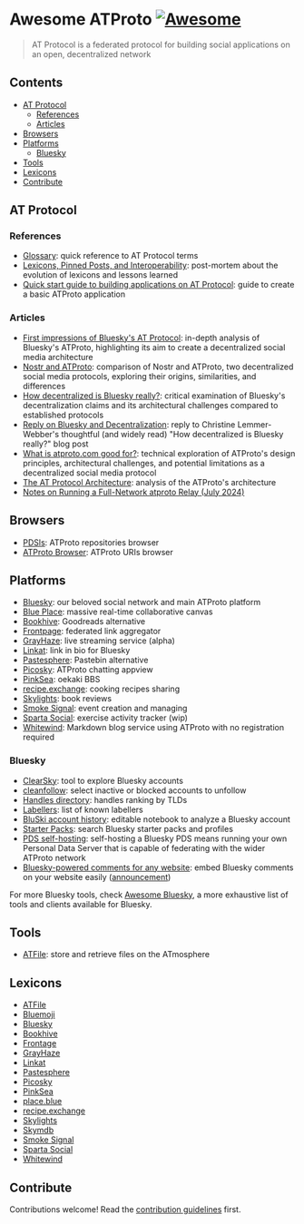 # Awesome ATProto [![Awesome](https://awesome.re/badge.svg)](https://awesome.re)

> AT Protocol is a federated protocol for building social applications on an open, decentralized network

## Contents

* [AT Protocol](#at-protocol)
    * [References](#references)
    * [Articles](#articles)
* [Browsers](#browsers)
* [Platforms](#platforms)
    * [Bluesky](#bluesky)
* [Tools](#tools)
* [Lexicons](#lexicons)
* [Contribute](#contribute)

## AT Protocol

### References

- [Glossary](https://atproto.com/guides/glossary): quick reference to AT Protocol terms
- [Lexicons, Pinned Posts, and Interoperability](https://docs.bsky.app/blog/pinned-posts): post-mortem about the evolution of lexicons and lessons learned
- [Quick start guide to building applications on AT Protocol](https://atproto.com/guides/applications): guide to create a basic ATProto application

### Articles

- [First impressions of Bluesky's AT Protocol](https://educatedguesswork.org/posts/atproto-firstlook/): in-depth analysis of Bluesky's ATProto, highlighting its aim to create a decentralized social media architecture
- [Nostr and ATProto](https://shreyanjain.net/2024/07/05/nostr-and-atproto.html): comparison of Nostr and ATProto, two decentralized social media protocols, exploring their origins, similarities, and differences
- [How decentralized is Bluesky really?](https://dustycloud.org/blog/how-decentralized-is-bluesky/): critical examination of Bluesky's decentralization claims and its architectural challenges compared to established protocols
- [Reply on Bluesky and Decentralization](https://whtwnd.com/bnewbold.net/3lbvbtqrg5t2t): reply to Christine Lemmer-Webber's thoughtful (and widely read) "How decentralized is Bluesky really?" blog post
- [What is atproto.com good for?](https://bnewbold.net/2022/atproto_thoughts/): technical exploration of ATProto's design principles, architectural challenges, and potential limitations as a decentralized social media protocol
- [The AT Protocol Architecture](https://hackernoon.com/the-at-protocol-architecture): analysis of the ATProto's architecture
- [Notes on Running a Full-Network atproto Relay (July 2024)](https://whtwnd.com/bnewbold.net/entries/Notes%20on%20Running%20a%20Full-Network%20atproto%20Relay%20(July%202024))

## Browsers

- [PDSls](https://pdsls.dev/): ATProto repositories browser
- [ATProto Browser](https://atproto-browser.vercel.app/): ATProto URIs browser

## Platforms

- [Bluesky](https://bsky.social): our beloved social network and main ATProto platform
- [Blue Place](https://place.blue/): massive real-time collaborative canvas
- [Bookhive](https://bookhive.buzz/): Goodreads alternative 
- [Frontpage](https://frontpage.fyi/): federated link aggregator
- [GrayHaze](https://grayhaze.live/about): live streaming service (alpha)
- [Linkat](https://linkat.blue/): link in bio for Bluesky
- [Pastesphere](https://pastesphere.link/): Pastebin alternative
- [Picosky](https://psky.social/): ATProto chatting appview
- [PinkSea](https://pinksea.art/): oekaki BBS 
- [recipe.exchange](https://recipe.exchange/): cooking recipes sharing
- [Skylights](https://skylights.my/): book reviews
- [Smoke Signal](https://smokesignal.events/): event creation and managing
- [Sparta Social](https://github.com/dblock/sparta-social): exercise activity tracker (wip)
- [Whitewind](https://whtwnd.com/): Markdown blog service using ATProto with no registration required

### Bluesky

- [ClearSky](https://clearsky.app/): tool to explore Bluesky accounts
- [cleanfollow](https://cleanfollow-bsky.pages.dev/): select inactive or blocked accounts to unfollow
- [Handles directory](https://blue.mackuba.eu/directory/): handles ranking by TLDs
- [Labellers](https://blue.mackuba.eu/labellers/): list of known labellers
- [BluSki account history](https://mocku.me/nt/#%23+BluSki+account+history//%23%23+Whose+history%3F//Let's+pick+a+rando+hot+poster+from+Discovery+feed+--//%60%60%60JavaScript/%2F%2F+downloading+Discovery+feed+posts/let+discoveryFeedPosts+=+(await+fetch(/++'https:%2F%2Fapi.bsky.app%2Fxrpc%2Fapp.bsky.feed.getFeed%3Ffeed=at:%2F%2Fdid:plc:z72i7hdynmk6r22z27h6tvur%2Fapp.bsky.feed.generator%2Fwhats-hot%26limit=100',/++%7B+headers:+%7B+'accept-language':+'en'+%7D+%7D).then(x+=%3E+x.json())).feed;//%2F%2F+sort+by+likes/let+topTextPost+=+discoveryFeedPosts/++.filter(p+=%3E+p.post.record.text+%26%26+!p.post.record.embed)/++.sort((p1,+p2)+=%3E+p2.post.likeCount+-+p1.post.likeCount)%5B0%5D;//%2F%2F+let's+see+all+the+info+now/let+hotAuthor+=+%7B/++...topTextPost.post.author,/++post:+%7B+...topTextPost.post,+...topTextPost.post.record,+post:+undefined,+record:+undefined,+author:+undefined+%7D/%7D;/%60%60%60//If+you're+after+specifc+handle,+specify+it+now.//%60%60%60JavaScript/let+bskyHandle+=+%2F%2F+'oyin.bo';+++++++%2F%2F++%3C--+like+this/++hotAuthor.handle;+//let+resolvedAccount+=++await+fetch(/++'https:%2F%2Fpublic.api.bsky.app%2Fxrpc%2Fapp.bsky.actor.getProfile%3Factor='+%2B+bskyHandle).then(x=%3Ex.json())/%60%60%60//%23%23+Finding+PDS+for+that+account//PDS,+personal+data+server+physically+stores+account's+data.+Usually+it's+one+of+a+couple+dozens+BluSki+servers+in+the+cloud.//By+tradition+they+get+Latin+mushroom+names.//Accounts+sometimes+shift+from+one+mushroom+to+another,+so+we+find+the+latest+most+actual+PDS.//%60%60%60JavaScript/let+plcEntries+=+await+fetch(%60https:%2F%2Fplc.directory%2F$%7BresolvedAccount.did%7D%2Flog%2Faudit%60).then(x+=%3E+x.json());+%2F%2F+full+account+registry/let+lastKnownPds+=+plcEntries.slice().reverse().map(x=%3Ex.operation%3F.services%3F.atproto_pds%3F.endpoint).filter(Boolean)%5B0%5D;+%2F%2F+last+PDS+operation+record/%60%60%60//%23%23+Downloading+the+history+in+CAR%2FCBOR+format//Account+history+is+a+public+service,+because+it's+used+in+distributing+BluSki+data+across+the+network.+The+file+can+be+anything+between+1-50Mb+depending+on+shitposting+power.//The+binary+CAR%2FCBOR+format+saves+storage+and+bandwith,+and+has+extra+funky+cryptographic+signatures+(of+which+no+normal+person+cares).//%60%60%60JavaScript/let+binarySnapshot+=+await+fetch(lastKnownPds+%2B+'%2Fxrpc%2Fcom.atproto.sync.getRepo%3Fdid='+%2B+resolvedAccount.did).then(x+=%3E+x.arrayBuffer());/binarySnapshot.byteLength.toLocaleString()/%60%60%60//%23%23+Extracting+useful+data+from+CAR%2FCBOR//There+are+libraries+for+that+in+every+programming+language.+Just+invoke+and+it'll+come.//%60%60%60JavaScript/import+%7B+readCAR+%7D+from+'https:%2F%2Funpkg.com%2Fcoldsky';/let+parsedRecords+=+await+readCAR(resolvedAccount.did,+binarySnapshot,+%7B+sleep:+600+%7D)/%60%60%60//%23+Finally,+useful+info!//Having+this+rich+history+of+shitposts,+replies,+likes+and+more,+we+are+ready+to+look+at+actual+stats.//%23%23+What+kind+of+activity+dominates%3F//%60%60%60SQL/SELECT+%5B$type%5D,+COUNT(*)/FROM+$4+GROUP+BY+%5B$type%5D/ORDER+BY+COUNT(*)+DESC/%60%60%60//%23%23+5+days+of+heaviest+shitpost//%60%60%60SQL/SELECT+TOP+5+createdAt-%3Esplit('T')-%3E%5B0%5D+as+date,+COUNT(*)/FROM+$4/++WHERE+%5B$type%5D+=+%22app.bsky.feed.post%22/++GROUP+BY+createdAt-%3Esplit('T')-%3E%5B0%5D/ORDER+BY+COUNT(*)+DESC/%60%60%60//%23%23+5+days+of+love:+more+likes+gifted+to+others//%60%60%60SQL/SELECT+TOP+5+createdAt-%3Esplit('T')-%3E%5B0%5D+as+date,+COUNT(*)/FROM+$4/++WHERE+%5B$type%5D+=+%22app.bsky.feed.like%22/++GROUP+BY+createdAt-%3Esplit('T')-%3E%5B0%5D/ORDER+BY+COUNT(*)+DESC/%60%60%60//%23%23+10+favourite+accounts//%60%60%60SQL/SELECT+TOP+10+subject-%3Euri-%3Esplit('at:%2F%2F')-%3E%5B1%5D-%3Esplit('%2F')-%3E%5B0%5D+as+did,+COUNT(*)+AS+likes/FROM+$4/++WHERE+%5B$type%5D+=+%22app.bsky.feed.like%22/++GROUP+BY+subject-%3Euri-%3Esplit('at:%2F%2F')-%3E%5B1%5D-%3Esplit('%2F')-%3E%5B0%5D/ORDER+BY+COUNT(*)+DESC/%60%60%60//%23%23+Who+are+these+people%3F//Account+history+file+refers+to+other+accounts+with+hexadecimal+DID,+which+as+you+see+above+isn't+that+readable.//No+sweat,+BluSki+has+a+service+to+resolve+DID+to+account+name%2Fhandle%2Finfo.+Here+you+go.//%60%60%60JavaScript/Promise.all($8.map(async+entry+=%3E+%7B/++const+profile+=+await+fetch('https:%2F%2Fpublic.api.bsky.app%2Fxrpc%2Fapp.bsky.actor.getProfile%3Factor='+%2B+entry.did).then(x+=%3E+x.json());/++return+%7B/++++did:+profile.did,+handle:+profile.handle,+displayName:+profile.displayName,/++++likesCount:+entry.likes,/++++postsCount:+profile.postsCount,/++++...profile/++%7D;/%7D))/%60%60%60//%23%23+10+accounts+getting+most+reply+traffic//%60%60%60SQL/SELECT+TOP+10+reply-%3Eparent-%3Euri-%3Esplit('at:%2F%2F')-%3E%5B1%5D-%3Esplit('%2F')-%3E%5B0%5D+as+did,+COUNT(*)+AS+replies/FROM+$4/++WHERE+%5B$type%5D+=+%22app.bsky.feed.post%22+AND+reply+AND+reply-%3Eparent-%3Euri/++GROUP+BY+reply-%3Eparent-%3Euri-%3Esplit('at:%2F%2F')-%3E%5B1%5D-%3Esplit('%2F')-%3E%5B0%5D/ORDER+BY+COUNT(*)+DESC+/%60%60%60//And+again,+with+names+and+extra.//%60%60%60JavaScript/Promise.all($10.map(async+entry+=%3E+%7B/++const+profile+=+await+fetch('https:%2F%2Fpublic.api.bsky.app%2Fxrpc%2Fapp.bsky.actor.getProfile%3Factor='+%2B+entry.did).then(x+=%3E+x.json());/++return+%7B/++++did:+profile.did,+handle:+profile.handle,+displayName:+profile.displayName,/++++repliesCount:+entry.replies,/++++postsCount:+profile.postsCount,/++++...profile/++%7D;/%7D))/%60%60%60//): editable notebook to analyze a Bluesky account 
- [Starter Packs](https://www.starterpacks.net/): search Bluesky starter packs and profiles
- [PDS self-hosting](https://atproto.com/guides/self-hosting): self-hosting a Bluesky PDS means running your own Personal Data Server that is capable of federating with the wider ATProto network
- [Bluesky-powered comments for any website](https://github.com/czue/bluesky-comments): embed Bluesky comments on your website easily ([announcement](https://www.coryzue.com/writing/bluesky-comments/))

For more Bluesky tools, check [Awesome Bluesky](https://github.com/notjuliet/awesome-bluesky), a more exhaustive list of tools and clients available for Bluesky.

## Tools

- [ATFile](https://github.com/ziodotsh/atfile): store and retrieve files on the ATmosphere

## Lexicons

- [ATFile](https://github.com/ziodotsh/lexicons/tree/main/blue/zio/atfile)
- [Bluemoji](https://github.com/aendra-rininsland/bluemoji/tree/main/schema/blue.moji)
- [Bluesky](https://github.com/bluesky-social/atproto/tree/main/lexicons/app/bsky)
- [Bookhive](https://github.com/nperez0111/bookhive/tree/main/lexicons)
- [Frontage](https://github.com/likeandscribe/frontpage/tree/main/lexicons/fyi/unravel/frontpage)
- [GrayHaze](https://github.com/hugeblank/grayhaze.live/tree/main/lexicons/live/grayhaze)
- [Linkat](https://github.com/mkizka/linkat/tree/main/lexicons/blue/linkat)
- [Pastesphere](https://github.com/echo8/pastesphere/tree/main/lexicons)
- [Picosky](https://github.com/psky-atp/appview/tree/main/lexicons/social/psky)
- [PinkSea](https://github.com/shinolabs/PinkSea/tree/master/PinkSea.Lexicons/com/shinolabs/pinksea)
- [place.blue](https://github.com/QuietImCoding/place.blue/tree/main/atproto/lexicons)
- [recipe.exchange](https://recipe.exchange/lexicons/)
- [Skylights](https://github.com/Gregoor/skylights/tree/main/web/lexicons)
- [Skymdb](https://github.com/safwanyp/skymdb/tree/main/domain/lexicons)
- [Smoke Signal](https://github.com/SmokeSignal-Events/lexicon)
- [Sparta Social](https://github.com/dblock/sparta-social/tree/main/lexicons)
- [Whitewind](https://github.com/whtwnd/whitewind-blog/tree/main/lexicons/com/whtwnd/blog) 

## Contribute

Contributions welcome! Read the [contribution guidelines](contributing.md) first.
